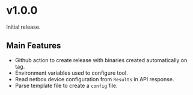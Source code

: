 # v1.0.0

Initial release.

## Main Features

- Github action to create release with binaries created automatically on tag.
- Environment variables used to configure tool.
- Read netbox device configuration from `Results` in API response.
- Parse template file to create a `config` file.